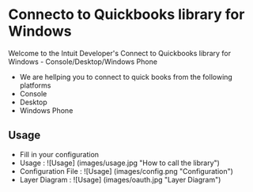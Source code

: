 Connecto to Quickbooks library for Windows
============================================

<p>Welcome to the Intuit Developer's Connect to Quickbooks library for Windows - Console/Desktop/Windows Phone</p>

<ul>
<li>We are hellping you to connect to quick books from the following platforms</li>
<li>Console</li>
<li>Desktop</li>
<li>Windows Phone</li>
</ul>

## Usage

* Fill in your configuration
* Usage :  ![Usage] (images/usage.jpg "How to call the library")
* Configuration File : ![Usage] (images/config.png "Configuration")
* Layer Diagram : ![Usage] (images/oauth.jpg "Layer Diagram")

